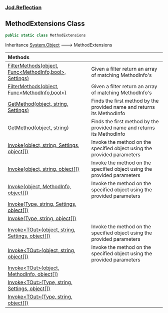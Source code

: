 ### [Jcd.Reflection](Jcd_Reflection.md 'Jcd.Reflection')
## MethodExtensions Class
```csharp
public static class MethodExtensions
```

Inheritance [System.Object](https://docs.microsoft.com/en-us/dotnet/api/System.Object 'System.Object') &#129106; MethodExtensions  

| Methods | |
| :--- | :--- |
| [FilterMethods(object, Func&lt;MethodInfo,bool&gt;, Settings)](Jcd_Reflection_MethodExtensions_FilterMethods(object_System_Func_System_Reflection_MethodInfo_bool__Jcd_Reflection_MethodInfoEnumerator_Settings).md 'Jcd.Reflection.MethodExtensions.FilterMethods(object, System.Func&lt;System.Reflection.MethodInfo,bool&gt;, Jcd.Reflection.MethodInfoEnumerator.Settings)') | Given a filter return an array of matching MethodInfo's<br/> |
| [FilterMethods(object, Func&lt;MethodInfo,bool&gt;)](Jcd_Reflection_MethodExtensions_FilterMethods(object_System_Func_System_Reflection_MethodInfo_bool_).md 'Jcd.Reflection.MethodExtensions.FilterMethods(object, System.Func&lt;System.Reflection.MethodInfo,bool&gt;)') | Given a filter return an array of matching MethodInfo's<br/> |
| [GetMethod(object, string, Settings)](Jcd_Reflection_MethodExtensions_GetMethod(object_string_Jcd_Reflection_MethodInfoEnumerator_Settings).md 'Jcd.Reflection.MethodExtensions.GetMethod(object, string, Jcd.Reflection.MethodInfoEnumerator.Settings)') | Finds the first method by the provided name and returns its MethodInfo<br/> |
| [GetMethod(object, string)](Jcd_Reflection_MethodExtensions_GetMethod(object_string).md 'Jcd.Reflection.MethodExtensions.GetMethod(object, string)') | Finds the first method by the provided name and returns its MethodInfo<br/> |
| [Invoke(object, string, Settings, object[])](Jcd_Reflection_MethodExtensions_Invoke(object_string_Jcd_Reflection_MethodInfoEnumerator_Settings_object__).md 'Jcd.Reflection.MethodExtensions.Invoke(object, string, Jcd.Reflection.MethodInfoEnumerator.Settings, object[])') | Invoke the method on the specified object using the provided parameters<br/> |
| [Invoke(object, string, object[])](Jcd_Reflection_MethodExtensions_Invoke(object_string_object__).md 'Jcd.Reflection.MethodExtensions.Invoke(object, string, object[])') | Invoke the method on the specified object using the provided parameters<br/> |
| [Invoke(object, MethodInfo, object[])](Jcd_Reflection_MethodExtensions_Invoke(object_System_Reflection_MethodInfo_object__).md 'Jcd.Reflection.MethodExtensions.Invoke(object, System.Reflection.MethodInfo, object[])') | Invoke the method on the specified object using the provided parameters<br/> |
| [Invoke(Type, string, Settings, object[])](Jcd_Reflection_MethodExtensions_Invoke(System_Type_string_Jcd_Reflection_MethodInfoEnumerator_Settings_object__).md 'Jcd.Reflection.MethodExtensions.Invoke(System.Type, string, Jcd.Reflection.MethodInfoEnumerator.Settings, object[])') |  |
| [Invoke(Type, string, object[])](Jcd_Reflection_MethodExtensions_Invoke(System_Type_string_object__).md 'Jcd.Reflection.MethodExtensions.Invoke(System.Type, string, object[])') |  |
| [Invoke&lt;TOut&gt;(object, string, Settings, object[])](Jcd_Reflection_MethodExtensions_Invoke_TOut_(object_string_Jcd_Reflection_MethodInfoEnumerator_Settings_object__).md 'Jcd.Reflection.MethodExtensions.Invoke&lt;TOut&gt;(object, string, Jcd.Reflection.MethodInfoEnumerator.Settings, object[])') | Invoke the method on the specified object using the provided parameters<br/> |
| [Invoke&lt;TOut&gt;(object, string, object[])](Jcd_Reflection_MethodExtensions_Invoke_TOut_(object_string_object__).md 'Jcd.Reflection.MethodExtensions.Invoke&lt;TOut&gt;(object, string, object[])') | Invoke the method on the specified object using the provided parameters<br/> |
| [Invoke&lt;TOut&gt;(object, MethodInfo, object[])](Jcd_Reflection_MethodExtensions_Invoke_TOut_(object_System_Reflection_MethodInfo_object__).md 'Jcd.Reflection.MethodExtensions.Invoke&lt;TOut&gt;(object, System.Reflection.MethodInfo, object[])') |  |
| [Invoke&lt;TOut&gt;(Type, string, Settings, object[])](Jcd_Reflection_MethodExtensions_Invoke_TOut_(System_Type_string_Jcd_Reflection_MethodInfoEnumerator_Settings_object__).md 'Jcd.Reflection.MethodExtensions.Invoke&lt;TOut&gt;(System.Type, string, Jcd.Reflection.MethodInfoEnumerator.Settings, object[])') |  |
| [Invoke&lt;TOut&gt;(Type, string, object[])](Jcd_Reflection_MethodExtensions_Invoke_TOut_(System_Type_string_object__).md 'Jcd.Reflection.MethodExtensions.Invoke&lt;TOut&gt;(System.Type, string, object[])') |  |
